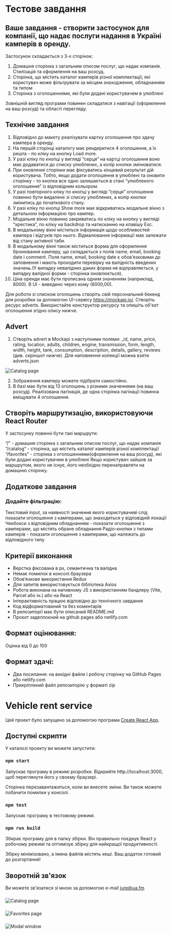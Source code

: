 ﻿# Тестове завдання

## Ваше завдання - створити застосунок для компанії, що надає послуги надання в Україні камперів в оренду.

Застосунок складається з 3-х сторінок:

1. Домашня сторінка з загальним описом послуг, що надає компанія. Стилізація та оформлення на ваш розсуд.
2. Сторінка, що містить каталог камперів різної комплектації, які користувач може фільтрувати за місцем знаходження, обладнанням та типом
3. Сторінка з оголошеннями, які були додані користувачем в улюблені

Зовнішній вигляд програми повинен складатися з навігації (оформлення на ваш розсуд) та області перегляду.

## Технічне завдання

1. Відповідно до макету реалізувати картку оголошення про здачу кампера в оренду.
2. На першій сторінці каталогу має рендеритися 4 оголошення, а їх решта - по кліку на кнопку Load more.
3. У разі кліку по кнопці у вигляді “серця” на картці оголошення воно має додаватися до списку улюблених, а колір кнопки змінюватися.
4. При оновленні сторінки має фіксуватись кінцевий результат дій користувача. Тобто, якщо додати оголошення в улюблені та оновити сторінку - то кнопка все одно залишається в стані “улюбленого оголошення” із відповідним кольором.
5. У разі повторного кліку по кнопці у вигляді “серця” оголошення повинно бути видалене зі списку улюблених, а колір кнопки змінитись до початкового стану.
6. У разі кліку по кнопці Show more має відкриватись модальне вікно з детальною інформацією про кампер.
7. Модальне вікно повинно закриватись по кліку на кнопку у вигляді “хрестика”, по кліку на backdrop та натисканню на клавішу Esc.
8. В модальному вікні міститься інформація щодо особливостей кампера і відгуків про нього. Відмалювання інформації має залежати від стану активної таби.
9. В модальному вікні також міститься форма для оформлення бронювання камперу, що складається з полів name, email, booking date і comment. Поля name, email, booking date є обовʼязковими до заповнення і мають проходити перевірку на валідність введених значень.(У випадку невалідних даних форма не відправляється, у випадку валідної форми - сторінка оновлюється).
10. Ціна оренди має бути прописана одним значенням (наприклад, 8000). В UI - виведено через кому (8000,00).

Для роботи зі списком оголошень створiть свій персональний бекенд для розробки за допомогою UI-сервісу https://mockapi.io/. Створiть ресурс adverts. Використайте конструктор ресурсу та опишiть об'єкт оголошення згiдно опису нижче.

## Advert

1. Створіть advert в Mockapi з наступними полями: \_id, name, price, rating, location, adults, children, engine, transmission, form, length, width, height, tank, consumption, description, details, gallery, reviews (див. скріншот нижче). Для наповнення колекції можна взяти adverts.json

![Catalog page](./src/assets/images/task.png)

2. Зображення камперу можете підібрати самостійно.
3. В базі має бути від 13 оголошень з різними значеннями (на ваш розсуд). Реалізована пагінація, де одна сторінка пагінації повинна вміщувати 4 оголошення.

## Створiть маршрутизацію, використовуючи React Router

У застосунку повинні бути такі маршрути:

“/” - домашня сторінка з загальним описом послуг, що надає компанія
“/catalog” - сторінка, що містить каталог камперів різної комплектації
“/favorites” - сторінка з оголошеннями(оформлення на ваш розсуд), які були додані користувачем в улюблені
Якщо користувач зайшов за маршрутом, якого не існує, його необхідно перенаправляти на домашню сторінку.

## Додаткове завдання

### Додайте фільтрацію:

Текстовий input, за наявності значення якого користувачеві слід показати оголошення з камперами, що знаходяться у відповідній локації
Чекбокси з відповідним обладнанням - показати оголошення з камперами, що містять обране обладнання
Радіо-кнопки з типами камперів - показати оголошення з камперами, що належать до відповідного типу

## Критерії виконання

- Верстка фіксована в рх, семантична та валідна
- Немає помилок в консолі браузера
- Обов’язкове використання Redux
- Для запитів використовується бібліотека Axios
- Робота виконана на нативному JS з використанням бандлеру (Vite, Parcel або ін.) або на React
- Інтерактивність працює відповідно до технічного завдання
- Код відформатований та без коментарів
- В репозиторії має бути описаний README.md
- Проєкт задеплоєний на github pages або netlify.com

## Формат оцінювання:

Оцінка від 0 до 100

## Формат здачi:

- Два посилання: на вихідні файли і робочу сторінку на GitHub Pages або netlify.com
- Прикрiплений файл репозиторію у форматi zip

# Vehicle rent service

Цей проект було запущено за допомогою програми [Create React App](https://github.com/facebook/create-react-app).

## Доступні скрипти

У каталозі проекту ви можете запустити:

### `npm start`

Запускає програму в режимі розробки.
Відкрийте http://localhost:3000, щоб переглянути його у своєму браузері.

Сторінка перезавантажиться, коли ви внесете зміни.
Ви також можете побачити помилки у консолі.

### `npm test`

Запускає програму в тестовому режимі.

### `npm run build`

Збирає програму для в папку збірки.
Він правильно поєднує React у робочому режимі та оптимізує збірку для найкращої продуктивності.

Збірку мінімізовано, а імена файлів містять хеші.
Ваш додаток готовий до розгортання!

## Зворотній зв'язок

Ви можете зв'язатися зі мною за допомогою e-mail jure@ua.fm

###

![Catalog page](./src/assets/images/catalog_page.jpg)

###

![Favorites page](./src/assets/images/favorites_page.jpg)

###

![Modal window](./src/assets/images/modal_window.jpg)
